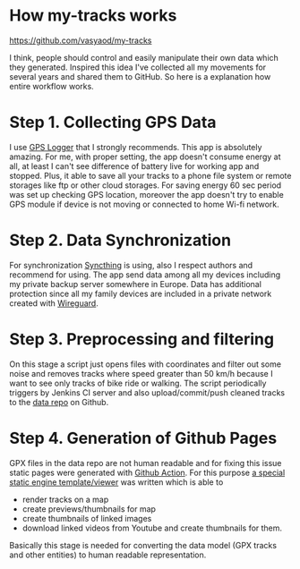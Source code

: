 # How my-tracks works

https://github.com/vasyaod/my-tracks

I think, people should control and easily manipulate their own data which they generated. Inspired 
this idea I've collected all my movements for several years and shared them to GitHub. So here is 
a explanation how entire workflow works.

# Step 1. Collecting GPS Data

I use [GPS Logger](https://f-droid.org/en/packages/com.mendhak.gpslogger/) that I strongly recommends.
This app is absolutely amazing. For me, with proper setting, the app doesn't consume energy at all, 
at least I can't see difference of battery live for working app and stopped. Plus, it able to save 
all your tracks to a phone file system or remote storages like ftp or other cloud storages. For saving 
energy 60 sec period was set up checking GPS location, moreover  the app doesn't try to enable GPS module 
if device is not moving or connected to home Wi-fi network.

# Step 2. Data Synchronization

For synchronization [Syncthing](https://syncthing.net/) is using, also I respect authors and recommend 
for using. The app send data among all my devices including my private backup server somewhere in 
Europe. Data has additional protection since all my family devices are included in a private network 
created with [Wireguard](https://www.wireguard.com/).

# Step 3. Preprocessing and filtering

On this stage a script just opens files with coordinates and filter out some noise and removes tracks 
where speed greater than 50 km/h because I want to see only tracks of bike ride or walking. The script 
periodically triggers by Jenkins CI server and also upload/commit/push cleaned tracks to the 
[data repo](https://github.com/vasyaod/my-tracks-data) on Github.

# Step 4. Generation of Github Pages

GPX files in the data repo are not human readable and for fixing this issue static pages were generated
with [Github Action](https://github.com/vasyaod/my-tracks-data/blob/main/.github/workflows/etl.yml). 
For this purpose [a special static engine template/viewer](https://github.com/vasyaod/my-trips-viewer) was 
written which is able to
 
 * render tracks on a map
 * create previews/thumbnails for map
 * create thumbnails of linked images
 * download linked videos from Youtube and create thumbnails for them.

Basically this stage is needed for converting the data model (GPX tracks and other entities) to human 
readable representation.